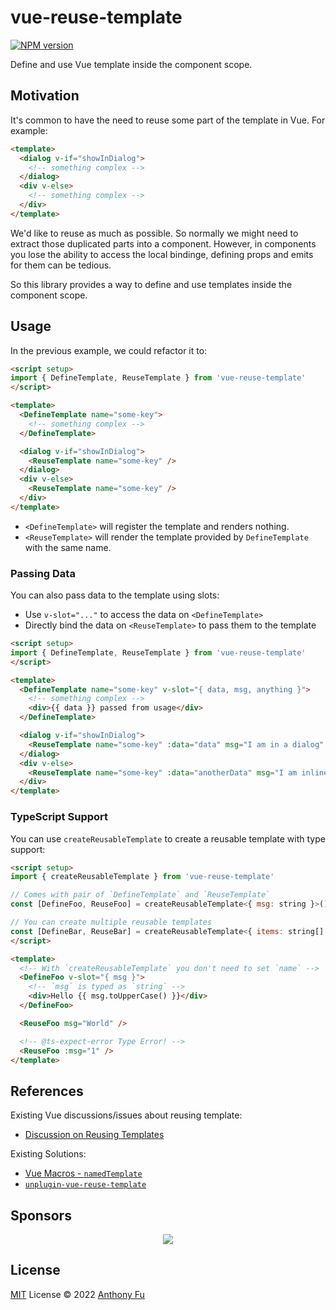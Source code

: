 # vue-reuse-template

[![NPM version](https://img.shields.io/npm/v/vue-reuse-template?color=a1b858&label=)](https://www.npmjs.com/package/vue-reuse-template)

Define and use Vue template inside the component scope.

## Motivation

It's common to have the need to reuse some part of the template in Vue. For example:

```html
<template>
  <dialog v-if="showInDialog">
    <!-- something complex -->
  </dialog>
  <div v-else>
    <!-- something complex -->
  </div>
</template>
```

We'd like to reuse as much as possible. So normally we might need to extract those duplicated parts into a component. However, in components you lose the ability to access the local bindinge, defining props and emits for them can be tedious.

So this library provides a way to define and use templates inside the component scope.

## Usage

In the previous example, we could refactor it to:

```html
<script setup>
import { DefineTemplate, ReuseTemplate } from 'vue-reuse-template'
</script>

<template>
  <DefineTemplate name="some-key">
    <!-- something complex -->
  </DefineTemplate>

  <dialog v-if="showInDialog">
    <ReuseTemplate name="some-key" />
  </dialog>
  <div v-else>
    <ReuseTemplate name="some-key" />
  </div>
</template>
```

- `<DefineTemplate>` will register the template and renders nothing.
- `<ReuseTemplate>` will render the template provided by `DefineTemplate` with the same name.

### Passing Data

You can also pass data to the template using slots:

- Use `v-slot="..."` to access the data on `<DefineTemplate>`
- Directly bind the data on `<ReuseTemplate>` to pass them to the template

```html
<script setup>
import { DefineTemplate, ReuseTemplate } from 'vue-reuse-template'
</script>

<template>
  <DefineTemplate name="some-key" v-slot="{ data, msg, anything }">
    <!-- something complex -->
    <div>{{ data }} passed from usage</div>
  </DefineTemplate>

  <dialog v-if="showInDialog">
    <ReuseTemplate name="some-key" :data="data" msg="I am in a dialog" />
  </dialog>
  <div v-else>
    <ReuseTemplate name="some-key" :data="anotherData" msg="I am inline!" />
  </div>
</template>
```

### TypeScript Support

You can use `createReusableTemplate` to create a reusable template with type support:

```html
<script setup>
import { createReusableTemplate } from 'vue-reuse-template'

// Comes with pair of `DefineTemplate` and `ReuseTemplate`
const [DefineFoo, ReuseFoo] = createReusableTemplate<{ msg: string }>()

// You can create multiple reusable templates
const [DefineBar, ReuseBar] = createReusableTemplate<{ items: string[] }>()
</script>

<template>
  <!-- With `createReusableTemplate` you don't need to set `name` -->
  <DefineFoo v-slot="{ msg }">
    <!-- `msg` is typed as `string` -->
    <div>Hello {{ msg.toUpperCase() }}</div>
  </DefineFoo>

  <ReuseFoo msg="World" />

  <!-- @ts-expect-error Type Error! -->
  <ReuseFoo :msg="1" />
</template>
```

## References

Existing Vue discussions/issues about reusing template:

- [Discussion on Reusing Templates](https://github.com/vuejs/core/discussions/6898)

Existing Solutions:

- [Vue Macros - `namedTemplate`](https://vue-macros.sxzz.moe/features/named-template.html)
- [`unplugin-vue-reuse-template`](https://github.com/liulinboyi/unplugin-vue-reuse-template)

## Sponsors

<p align="center">
  <a href="https://cdn.jsdelivr.net/gh/antfu/static/sponsors.svg">
    <img src='https://cdn.jsdelivr.net/gh/antfu/static/sponsors.svg'/>
  </a>
</p>

## License

[MIT](./LICENSE) License © 2022 [Anthony Fu](https://github.com/antfu)
